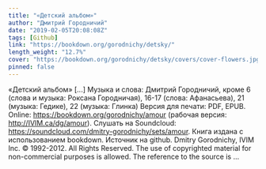 ```yaml
---
title: "«Детский альбом»"
author: "Дмитрий Городничий"
date: "2019-02-05T20:08:08Z"
tags: [Github]
link: "https://bookdown.org/gorodnichy/detsky/"
length_weight: "12.7%"
cover: "https://bookdown.org/gorodnichy/detsky/covers/cover-flowers.jpg"
pinned: false
---
```


«Детский альбом» [...] Музыка и слова: Дмитрий Городничий, кроме 6 (слова и музыка: Роксана Городничая), 16-17 (слова: Афанасьева), 21 (музыка: Гедике), 22 (музыка: Глинка) Версия для печати: PDF, EPUB. Online: https://bookdown.org/gorodnichy/amour (рабочая версия: http://IVIM.ca/dg/amour). Слушать на Soundcloud: https://soundcloud.com/dmitry-gorodnichy/sets/amour. Книга издана с использованием bookdown. Источник на github. Dmitry Gorodnichy, IVIM Inc. © 1992-2012. All Rights Reserved. The use of copyrighted material for non-commercial purposes is allowed. The reference to the source is ...
